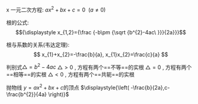 x
一元二次方程: $ax^{2}+bx+c=0~~(a\neq 0)$

根的公式:
$${\displaystyle x_{1,2}={\frac {-b\pm {\sqrt {b^{2}-4ac\ }}}{2a}}}$$

根与系数的关系(韦达定理):
$$
x_{1}+x_{2}=-\frac{b}{a}, x_{1}x_{2}=\frac{c}{a}
$$

判别式$\triangle =b^{2}-4ac$
	$\triangle >0$ , 方程有两个==不等==的实根
	$\triangle = 0$ , 方程有两个==相等==的实根
	$\triangle <0$ , 方程有两个==共轭==的实根


抛物线 $y=a x^{2} +bx+c$的顶点 $\displaystyle{\left( -\frac{b}{2a},c-\frac{b^{2}}{4a} \right)}$

